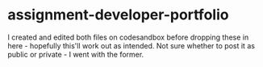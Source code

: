 # assignment-developer-portfolio 
I created and edited both files on codesandbox before dropping these in here - hopefully this'll work out as intended. Not sure whether to post it as public or private - I went with the former. 
